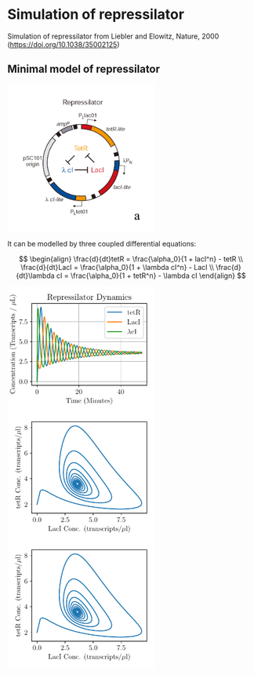 # Simulation of repressilator
Simulation of repressilator from Liebler and Elowitz, Nature, 2000 (https://doi.org/10.1038/35002125)

## Minimal model of repressilator

<img src="repressilator_schematic.png" alt="A beautiful scenery" width="300"/>

It can be modelled by three coupled differential equations:

$$
\begin{align}
\frac{d}{dt}tetR = \frac{\alpha_0}{1 + lacI^n} - tetR \\
\frac{d}{dt}LacI = \frac{\alpha_0}{1 + \lambda cI^n} - LacI \\
\frac{d}{dt}\lambda cI = \frac{\alpha_0}{1 + tetR^n} - \lambda cI
\end{align}
$$

<img src="repressilator.png" alt="A beautiful scenery" width="300"/>


<img src="tetr_vs_laci.png" alt="A beautiful scenery" width="300"/>


<img src="tetr_vs_laci.png" alt="A beautiful scenery" width="300"/>
